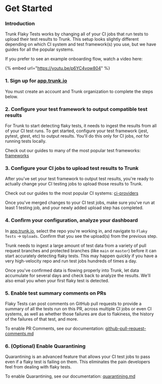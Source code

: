 # Get Started

### Introduction

Trunk Flaky Tests works by changing all of your CI jobs that run tests to upload their test results to Trunk. This setup looks slightly different depending on which CI system and test framework(s) you use, but we have guides for all the popular systems.

If you prefer to see an example onboarding flow, watch a video here:

{% embed url="https://youtu.be/p6YC4vow804" %}

### 1. Sign up for [app.trunk.io](https://app.trunk.io/login/?intent=flaky+tests)

You must create an account and Trunk organization to complete the steps below.

### 2. Configure your test framework to output compatible test results

For Trunk to start detecting flaky tests, it needs to ingest the results from all of your CI test runs. To get started, configure your test framework (jest, pytest, gtest, etc) to output results. You'll do this only for CI jobs, _not_ for running tests locally.

Check out our guides to many of the most popular test frameworks: [frameworks](frameworks/ "mention")

### 3. Configure your CI jobs to upload test results to Trunk

After you've set your test framework to output test results, you're ready to actually change your CI testing jobs to upload those results to Trunk.

Check out our guides to the most popular CI systems: [ci-providers](ci-providers/ "mention")

Once you've merged changes to your CI test jobs, make sure you've run at least 1 testing job, and your newly added upload step has completed.

### 4. Confirm your configuration, analyze your dashboard

In [app.trunk.io](https://app.trunk.io/login/?intent=flaky+tests), select the repo you're working in, and navigate to `Flaky Tests` -> `Uploads`. Confirm that you see the upload(s) from the previous step.

Trunk needs to ingest a large amount of test data from a variety of pull request branches and protected branches (like `main` or `master`) before it can start accurately detecting flaky tests. This may happen quickly if you have a very high-velocity repo and run test jobs hundreds of times a day.

Once you've confirmed data is flowing properly into Trunk, let data accumulate for several days and check back to analyze the results. We'll also email you when your first flaky test is detected.

### 5. Enable test summary comments on PRs

Flaky Tests can post comments on GitHub pull requests to provide a summary of all the tests run on this PR, across multiple CI jobs or even CI systems, as well as whether those failures are due to flakiness, the history of the failures of that test, and more.

To enable PR Comments, see our documentation: [github-pull-request-comments.md](../github-pull-request-comments.md "mention")

### 6. (Optional) Enable Quarantining

Quarantining is an advanced feature that allows your CI test jobs to pass even if a flaky test is failing on them. This eliminates the pain developers feel from dealing with flaky tests.

To enable Quarantining, see our documentation: [quarantining.md](../quarantining.md "mention")
